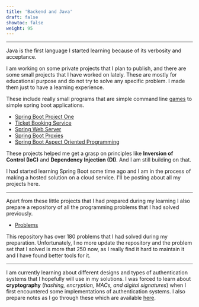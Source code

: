 ```yaml
---
title: 'Backend and Java'
draft: false
showtoc: false
weight: 95
---
```

---

Java is the first language I started learning because of its verbosity and
acceptance.

I am working on some private projects that I plan to publish, and there are
some small projects that I have worked on lately. These are mostly for
educational purpose and do not try to solve any specific problem. I made them
just to have a learning experience.

These include really small programs that are simple command line
[games](https://github.com/VanshajSaxena/Bingo) to simple spring boot
applications.

- [Spring Boot Project One](https://github.com/VanshajSaxena/springBootProjectOne)
- [Ticket Booking Service](https://github.com/VanshajSaxena/ticketBookingService)
- [Spring Web Server](https://github.com/VanshajSaxena/webServerThreadPooled)
- [Spring Boot Proxies](https://github.com/VanshajSaxena/springBootProxies)
- [Spring Boot Aspect Oriented Programming](https://github.com/VanshajSaxena/springBootAOP)

These projects helped me get a grasp on principles like **Inversion of Control
(IoC)** and **Dependency Injection (DI)**. And I am still building on that.

I had started learning Spring Boot some time ago and I am in the
process of making a hosted solution on a cloud service. I'll be posting about
all my projects here.

---

Apart from these little projects that I had prepared during my learning I also
prepare a repository of all the programming problems that I had solved
previously.

- [Problems](https://github.com/VanshajSaxena/Problems)

This repository has over 180 problems that I had solved during my preparation.
Unfortunately, I no more update the repository and the problem set that I
solved is more that 250 now, as I really find it hard to maintain it
and I have found better tools for it.

---

I am currently learning about different designs and types of authentication
systems that I hopefully will use in my solutions. I was forced to learn about
**cryptography** (*hashing, encryption, MACs, and digital signatures*) when I
first encountered some implementations of authentication systems. I also
prepare notes as I go through these which are available [here](https://github.com/VanshajSaxena/notes).


